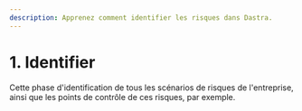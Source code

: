```yaml
---
description: Apprenez comment identifier les risques dans Dastra.
---
```


# 1. Identifier

Cette phase d'identification de tous les scénarios de risques de l'entreprise, ainsi que les points de contrôle de ces risques, par exemple.
